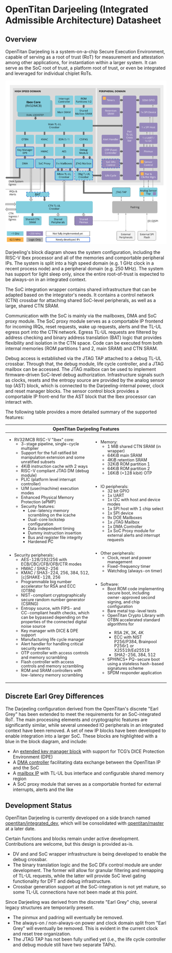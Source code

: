 # OpenTitan Darjeeling (Integrated Admissible Architecture) Datasheet

## Overview

OpenTitan Darjeeling is a system-on-a-chip Secure Execution Environment, capable of serving as a root of trust (RoT) for measurement and attestation among other applications, for instantiation within a larger system.
It can serve as the SoC root of trust, a platform root of trust, or even be integrated and leveraged for individual chiplet RoTs.

![Top Level Block Diagram](top_darjeeling_block_diagram.svg)

Darjeeling's block diagram shows the system configuration, including the RISC-V Ibex processor and all of the memories and comportable peripheral IPs.
The system is split into a high speed domain (e.g. 1 GHz clock in a recent process node) and a peripheral domain (e.g. 250 MHz).
The system has support for light sleep only, since the entire root-of-trust is expected to be always-on in an integrated context.

The SoC integration wrapper contains shared infrastructure that can be adapted based on the integrator's needs.
It contains a control network (CTN) crossbar for attaching shared SoC-level peripherals, as well as a large, shared CTN SRAM.

Communication with the SoC is mainly via the mailboxes, DMA and SoC proxy module.
The SoC proxy module serves as a comportable IP frontend for incoming IRQs, reset requests, wake up requests, alerts and the TL-UL egress port into the CTN network.
Egress TL-UL requests are filtered by address checking and binary address translation (BAT) logic that provides flexibility and isolation in the CTN space.
Code can be executed from both internal memories (ROM partitions 1 and 2, main SRAM) and CTN SRAM.

Debug access is established via the JTAG TAP attached to a debug TL-UL crossbar.
Through that, the debug module, life cycle controller, and a JTAG mailbox can be accessed.
The JTAG mailbox can be used to implement firmware-driven SoC-level debug authorization.
Infrastructure signals such as clocks, resets and the entropy source are provided by the analog sensor top (AST) block, which is connected to the Darjeeling-internal power, clock and reset manager blocks.
The sensor control block provides a comportable IP front-end for the AST block that the Ibex processor can interact with.

The following table provides a more detailed summary of the supported features:

<table>
<thead style='font-size:100%'>
  <tr>
    <th colspan="2">OpenTitan Darjeeling Features</th>
  </tr>
</thead>
<tbody style='font-size:90%;line-height:110%'>
  <tr>
    <td>
      <ul>
        <li>RV32IMCB RISC-V "Ibex" core:
          <ul>
            <li>3-stage pipeline, single-cycle multiplier</li>
            <li>Support for the full ratified bit manipulation extension and some unratified subsets</li>
            <li>4KiB instruction cache with 2 ways</li>
            <li>RISC-V compliant JTAG DM (debug module)</li>
            <li>PLIC (platform level interrupt controller)</li>
            <li>U/M (user/machine) execution modes </li>
            <li>Enhanced Physical Memory Protection (ePMP)</li>
            <li>Security features:
              <ul>
                <li>Low-latency memory scrambling on the icache</li>
                <li>Dual-core lockstep configuration</li>
                <li>Data independent timing</li>
                <li>Dummy instruction insertion</li>
                <li>Bus and register file integrity</li>
                <li>Hardened PC</li>
              </ul>
            </li>
          </ul>
        </li>
        <br></br>
        <li>Security peripherals:
          <ul>
            <li>AES-128/192/256 with ECB/CBC/CFB/OFB/CTR modes</li>
            <li>HMAC / SHA2-256</li>
            <li>KMAC / SHA3-224, 256, 384, 512, [c]SHAKE-128, 256</li>
            <li>Programmable big number accelerator for RSA and ECC (OTBN)</li>
            <li>NIST-compliant cryptographically secure random number generator (CSRNG)</li>
            <li>Entropy source, with FIPS- and CC-compliant health checks, which can be bypassed depending on the properties of the connected digital noise source</li>
            <li>Key manager with DICE & DPE support</li>
            <li>Manufacturing life cycle manager</li>
            <li>Alert handler for handling critical security events</li>
            <li>OTP controller with access controls and memory scrambling</li>
            <li>Flash controller with access controls and memory scrambling</li>
            <li>ROM and SRAM controllers with low-latency memory scrambling</li>
          </ul>
        </li>
      </ul>
    </td>
    <td>
      <ul>
        <li>Memory:
          <ul>
            <li>1 MiB shared CTN SRAM (in wrapper)</li>
            <li>64KiB main SRAM</li>
            <li>4KiB retention SRAM</li>
            <li>32KiB ROM partition 1</li>
            <li>64KiB ROM partition 2</li>
            <li>16KiB (=128 kibit) OTP</li>
          </ul>
        </li>
        <br></br>
        <li>IO peripherals:
          <ul>
            <li>32 bit GPIO</li>
            <li>1x UART</li>
            <li>1x I2C with host and device modes</li>
            <li>1x SPI host with 1 chip select</li>
            <li>1x SPI device</li>
            <li>9x DOE Mailboxes</li>
            <li>1x JTAG Mailbox</li>
            <li>1x DMA Controller</li>
            <li>1x SoC Proxy module for external alerts and interrupt requests</li>
          </ul>
        </li>
        <br></br>
        <li>Other peripherals:
          <ul>
            <li>Clock, reset and power management</li>
            <li>Fixed-frequency timer</li>
            <li>Watchdog (always-on timer)</li>
          </ul>
        </li>
        <br></br>
        <li>Software:
          <ul>
            <li>Boot ROM code implementing secure boot, including owner-approved second signing, and chip configuration</li>
            <li>Bare metal top-level tests</li>
            <li>OpenTitan Crypto Library with OTBN accelerated standard algorithms for </li>
            <ul>
              <li>RSA 2K, 3K, 4K</li>
              <li>ECC with NIST P256/P384, Brainpool P256r1 or X25519/Ed25519</li>
              <li>SHA2-256, 384, 512</li>
            </ul>
            <li>SPHINCS+ PQ-secure boot using a stateless hash-based signatures scheme</li>
            <li>SPDM responder application</li>
          </ul>
        </li>
      </ul>
    </td>
  </tr>
</tbody>
</table>

## Discrete Earl Grey Differences

The Darjeeling configuration derived from the OpenTitan's discrete "Earl Grey" has been extended to meet the requirements for an SoC-integrated RoT.
The main processing elements and cryptographic features are significantly similar, while several unneeded IO peripherals in an integrated context have been removed. A set of new IP blocks have been developed to enable integration into a larger SoC.
These blocks are highlighted with a blue in the block diagram, and include:

- An [extended key manager block](https://github.com/lowRISC/opentitan/blob/integrated_dev/hw/ip/keymgr_dpe/README.md) with support for TCG’s DICE Protection Environment (DPE)
- A [DMA controller](https://github.com/lowRISC/opentitan/blob/integrated_dev/hw/ip/dma/doc/theory_of_operation.md) facilitating data exchange between the OpenTitan IP and the SoC
- A [mailbox IP](https://github.com/lowRISC/opentitan/blob/integrated_dev/hw/ip/mbx/README.md) with TL-UL bus interface and configurable shared memory region
- A SoC proxy module that serves as a comportable fronted for external interrupts, alerts and the like

## Development Status

OpenTitan Darjeeling is currently developed on a side branch named [opentitan/integrated_dev](https://github.com/lowRISC/opentitan/blob/integrated_dev), which will be consolidated with [opentitan/master](https://github.com/lowRISC/opentitan/blob/master) at a later date.

Certain functions and blocks remain under active development.
Contributions are welcome, but this design is provided as-is.

- DV and and SoC wrapper infrastructure is being developed to enable the debug crossbar.
- The binary translation logic and the SoC DFx control module are under development. The former will allow for granular filtering and remapping of TL-UL requests, while the latter will provide SoC level gating functionality for DFT and debug infrastructure.
- Crossbar generation support at the SoC-integration is not yet mature, so some TL-UL connections have not been made at this point.

Since Darjeeling was derived from the discrete "Earl Grey" chip, several legacy structures are temporarily present.

- The pinmux and padring will eventually be removed.
- The always-on / non-always-on power and clock domain split from "Earl Grey" will eventually be removed. This is evident in the current clock and reset tree organization.
- The JTAG TAP has not been fully unified yet (i.e., the life cycle controller and debug module still have two separate TAPs).
